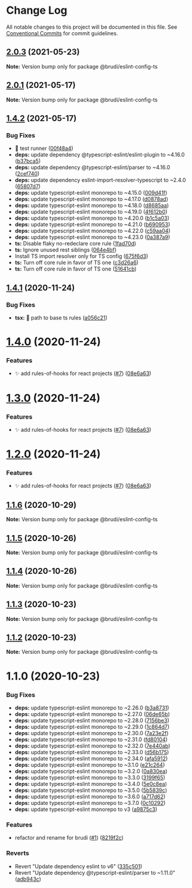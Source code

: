 # Change Log

All notable changes to this project will be documented in this file.
See [Conventional Commits](https://conventionalcommits.org) for commit guidelines.

## [2.0.3](https://github.com/brudi/eslint-config/compare/@brudi/eslint-config-ts@2.0.1...@brudi/eslint-config-ts@2.0.3) (2021-05-23)

**Note:** Version bump only for package @brudi/eslint-config-ts





## [2.0.1](https://github.com/brudi/eslint-config/compare/@brudi/eslint-config-ts@1.4.2...@brudi/eslint-config-ts@2.0.1) (2021-05-17)

**Note:** Version bump only for package @brudi/eslint-config-ts





## [1.4.2](https://github.com/brudi/eslint-config/compare/@brudi/eslint-config-ts@1.4.1...@brudi/eslint-config-ts@1.4.2) (2021-05-17)


### Bug Fixes

* 🐛 test runner ([00f48a4](https://github.com/brudi/eslint-config/commit/00f48a4dd2cf67ca538570a805f2728279304ffc))
* **deps:** update dependency @typescript-eslint/eslint-plugin to ~4.16.0 ([b37bca5](https://github.com/brudi/eslint-config/commit/b37bca5ba217a4faed09f726622b2835b2e82e11))
* **deps:** update dependency @typescript-eslint/parser to ~4.16.0 ([2cef740](https://github.com/brudi/eslint-config/commit/2cef74093b7b4f2c0579f4260aa9454e54eaca6b))
* **deps:** update dependency eslint-import-resolver-typescript to ~2.4.0 ([65807d7](https://github.com/brudi/eslint-config/commit/65807d750abe14b88db67f7443e16559f0a2f6a3))
* **deps:** update typescript-eslint monorepo to ~4.15.0 ([009d41f](https://github.com/brudi/eslint-config/commit/009d41f82719f85da9784b32b54b48dbe37dcc27))
* **deps:** update typescript-eslint monorepo to ~4.17.0 ([d0878ad](https://github.com/brudi/eslint-config/commit/d0878ad1304da6c4b76462d86c7d95a6899eec19))
* **deps:** update typescript-eslint monorepo to ~4.18.0 ([d8685aa](https://github.com/brudi/eslint-config/commit/d8685aa87e69c858b4cc705de64509b3c2e3026b))
* **deps:** update typescript-eslint monorepo to ~4.19.0 ([4f612b0](https://github.com/brudi/eslint-config/commit/4f612b02074d7287b913167174ca10b49d6fdcb7))
* **deps:** update typescript-eslint monorepo to ~4.20.0 ([b1c5a03](https://github.com/brudi/eslint-config/commit/b1c5a03a7cb48dd4a5d6ca3e39ef410cbbf72c8d))
* **deps:** update typescript-eslint monorepo to ~4.21.0 ([b690953](https://github.com/brudi/eslint-config/commit/b690953cd8567918031c5dbc9a3a8b68f8a0caba))
* **deps:** update typescript-eslint monorepo to ~4.22.0 ([c59aa04](https://github.com/brudi/eslint-config/commit/c59aa049fd258e539fe66b2a9fde137867e09c89))
* **deps:** update typescript-eslint monorepo to ~4.23.0 ([0a387a9](https://github.com/brudi/eslint-config/commit/0a387a9899f42616a2f4fd425cff5f6f3de21227))
* **ts:** Disable flaky no-redeclare core rule ([1fad70d](https://github.com/brudi/eslint-config/commit/1fad70dc60c5486cf03ea7a8b2a6efae813fafe6))
* **ts:** Ignore unused rest siblings ([064e4bf](https://github.com/brudi/eslint-config/commit/064e4bf802d0182afc71885d3f5de598b75d96ba))
* Install TS import resolver only for TS config ([675f6d3](https://github.com/brudi/eslint-config/commit/675f6d37484f82e99b1adfe7d35ee19c226b4f09))
* **ts:** Turn off core rule in favor of TS one ([c3d26a6](https://github.com/brudi/eslint-config/commit/c3d26a6e3c58e86382f6ba9e02342c8bacbd50dc))
* **ts:** Turn off core rule in favor of TS one ([51641cb](https://github.com/brudi/eslint-config/commit/51641cb07856bcbba8a42d28c61277e02c65920a))





## [1.4.1](https://github.com/brudi/eslint-config/compare/@brudi/eslint-config-ts@1.4.0...@brudi/eslint-config-ts@1.4.1) (2020-11-24)


### Bug Fixes

* **tsx:** 🐛 path to base ts rules ([a056c21](https://github.com/brudi/eslint-config/commit/a056c216fd0e75d06842ba7ff6078a6bc6c06049))





# [1.4.0](https://github.com/brudi/eslint-config/compare/@brudi/eslint-config-ts@1.1.6...@brudi/eslint-config-ts@1.4.0) (2020-11-24)


### Features

* ✨ add rules-of-hooks for react projects ([#7](https://github.com/brudi/eslint-config/issues/7)) ([08e6a63](https://github.com/brudi/eslint-config/commit/08e6a63ec121081af4b410c76a14403f639ae0d4))





# [1.3.0](https://github.com/brudi/eslint-config/compare/@brudi/eslint-config-ts@1.1.6...@brudi/eslint-config-ts@1.3.0) (2020-11-24)


### Features

* ✨ add rules-of-hooks for react projects ([#7](https://github.com/brudi/eslint-config/issues/7)) ([08e6a63](https://github.com/brudi/eslint-config/commit/08e6a63ec121081af4b410c76a14403f639ae0d4))





# [1.2.0](https://github.com/brudi/eslint-config/compare/@brudi/eslint-config-ts@1.1.6...@brudi/eslint-config-ts@1.2.0) (2020-11-24)


### Features

* ✨ add rules-of-hooks for react projects ([#7](https://github.com/brudi/eslint-config/issues/7)) ([08e6a63](https://github.com/brudi/eslint-config/commit/08e6a63ec121081af4b410c76a14403f639ae0d4))





## [1.1.6](https://github.com/brudi/eslint-config/compare/@brudi/eslint-config-ts@1.1.5...@brudi/eslint-config-ts@1.1.6) (2020-10-29)

**Note:** Version bump only for package @brudi/eslint-config-ts





## [1.1.5](https://github.com/brudi/eslint-config/compare/@brudi/eslint-config-ts@1.1.4...@brudi/eslint-config-ts@1.1.5) (2020-10-26)

**Note:** Version bump only for package @brudi/eslint-config-ts





## [1.1.4](https://github.com/brudi/eslint-config/compare/@brudi/eslint-config-ts@1.1.3...@brudi/eslint-config-ts@1.1.4) (2020-10-26)

**Note:** Version bump only for package @brudi/eslint-config-ts





## [1.1.3](https://github.com/brudi/eslint-config/compare/@brudi/eslint-config-ts@1.1.2...@brudi/eslint-config-ts@1.1.3) (2020-10-23)

**Note:** Version bump only for package @brudi/eslint-config-ts





## [1.1.2](https://github.com/brudi/eslint-config/compare/@brudi/eslint-config-ts@1.1.0...@brudi/eslint-config-ts@1.1.2) (2020-10-23)

**Note:** Version bump only for package @brudi/eslint-config-ts





# 1.1.0 (2020-10-23)


### Bug Fixes

* **deps:** update typescript-eslint monorepo to ~2.26.0 ([b3a8731](https://github.com/brudi/eslint-config/commit/b3a8731566ac6ec19ff299a37a8a771c67687ae1))
* **deps:** update typescript-eslint monorepo to ~2.27.0 ([06de65b](https://github.com/brudi/eslint-config/commit/06de65b6f764be5c210a7b0ac42df1c25ed07d5a))
* **deps:** update typescript-eslint monorepo to ~2.28.0 ([7156be3](https://github.com/brudi/eslint-config/commit/7156be33c1a95a33ae0e29af9f8c7f6654f34825))
* **deps:** update typescript-eslint monorepo to ~2.29.0 ([1c864d7](https://github.com/brudi/eslint-config/commit/1c864d75be24a59e61b304ccd8431873a20b428c))
* **deps:** update typescript-eslint monorepo to ~2.30.0 ([7a23e2f](https://github.com/brudi/eslint-config/commit/7a23e2fdfbe4692d24077cb315396745d30f73b2))
* **deps:** update typescript-eslint monorepo to ~2.31.0 ([fd80104](https://github.com/brudi/eslint-config/commit/fd80104924c72f92664db5312f2dd8fa3f01c4b6))
* **deps:** update typescript-eslint monorepo to ~2.32.0 ([7e440ab](https://github.com/brudi/eslint-config/commit/7e440ab454f5ecc25db8f45585c967992571e762))
* **deps:** update typescript-eslint monorepo to ~2.33.0 ([d56b175](https://github.com/brudi/eslint-config/commit/d56b175e20556b7a4f97c9a0d512a683b3bfddf1))
* **deps:** update typescript-eslint monorepo to ~2.34.0 ([afa5912](https://github.com/brudi/eslint-config/commit/afa591286e645511483f68b348b7b8a895b19523))
* **deps:** update typescript-eslint monorepo to ~3.1.0 ([e21c264](https://github.com/brudi/eslint-config/commit/e21c2643ca36329c4487a0ad059c8c891b0ed367))
* **deps:** update typescript-eslint monorepo to ~3.2.0 ([0a830ea](https://github.com/brudi/eslint-config/commit/0a830ea6063c51e09d37ce852ff18b8410aa078d))
* **deps:** update typescript-eslint monorepo to ~3.3.0 ([3199f65](https://github.com/brudi/eslint-config/commit/3199f651a37d24d044266ce75602ad08903f4dc5))
* **deps:** update typescript-eslint monorepo to ~3.4.0 ([5e0c8ea](https://github.com/brudi/eslint-config/commit/5e0c8ea53da211cda804c01ce1347112410dd4d7))
* **deps:** update typescript-eslint monorepo to ~3.5.0 ([5b5839c](https://github.com/brudi/eslint-config/commit/5b5839c08ab270a211dd80187b12f0c2e08a5051))
* **deps:** update typescript-eslint monorepo to ~3.6.0 ([a717d62](https://github.com/brudi/eslint-config/commit/a717d62a523c5ffc65495041723d9577d111abfe))
* **deps:** update typescript-eslint monorepo to ~3.7.0 ([0c10292](https://github.com/brudi/eslint-config/commit/0c102920e18228f027da625c85fb96d9fa3905ce))
* **deps:** update typescript-eslint monorepo to v3 ([a9875c3](https://github.com/brudi/eslint-config/commit/a9875c3b12826f6b092ec2c1b5ba0c224bd436fb))


### Features

* refactor and rename for brudi ([#1](https://github.com/brudi/eslint-config/issues/1)) ([8219f2c](https://github.com/brudi/eslint-config/commit/8219f2cf169096344f1fe36c317fc48b41abe29b))


### Reverts

* Revert "Update dependency eslint to v6" ([335c501](https://github.com/brudi/eslint-config/commit/335c50104de590c5f1ca3defe7377027b61f6bc0))
* Revert "Update dependency @typescript-eslint/parser to ~1.11.0" ([adb943c](https://github.com/brudi/eslint-config/commit/adb943cd370fc9da315913409c8cfa5bd2f02e54))
